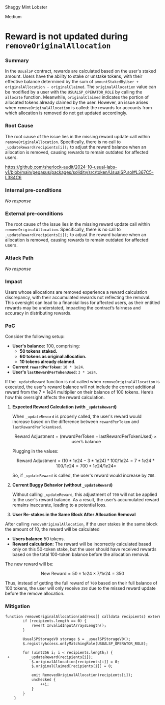 Shaggy Mint Lobster

Medium

# Reward is not updated during `removeOriginalAllocation`

### Summary

In the `UsualSP` contract, rewards are calculated based on the user's staked amount. Users have the ability to stake or unstake tokens, with their effective balance determined by the sum of `amountStakedByUser + originalAllocation - originalClaimed`. The `originalAllocation` value can be modified by a user with the `USUALSP_OPERATOR_ROLE` by calling the `allocate` function. Meanwhile, `originalClaimed` indicates the portion of allocated tokens already claimed by the user. However, an issue arises when `removeOriginalAllocation` is called: the rewards for accounts from which allocation is removed do not get updated accordingly.

### Root Cause

The root cause of the issue lies in the missing reward update call within `removeOriginalAllocation`. Specifically, there is no call to `_updateReward(recipients[i]);` to adjust the reward balance when an allocation is removed, causing rewards to remain outdated for affected users.

https://github.com/sherlock-audit/2024-10-usual-labs-v1/blob/main/pegasus/packages/solidity/src/token/UsualSP.sol#L367C5-L384C6


### Internal pre-conditions

_No response_

### External pre-conditions

The root cause of the issue lies in the missing reward update call within `removeOriginalAllocation`. Specifically, there is no call to `_updateReward(recipients[i]);` to adjust the reward balance when an allocation is removed, causing rewards to remain outdated for affected users.

### Attack Path

_No response_

### Impact

Users whose allocations are removed experience a reward calculation discrepancy, with their accumulated rewards not reflecting the removal.
This oversight can lead to a financial loss for affected users, as their entitled rewards may be understated, impacting the contract’s fairness and accuracy in distributing rewards.

### PoC

Consider the following setup:
- **User's balance:** 100, comprising:
  - **50 tokens staked.**
  - **60 tokens as original allocation.**
  - **10 tokens already claimed.**
- **Current `rewardPerToken`:** `10 * 1e24`.
- **User's `lastRewardPerTokenUsed`:** `3 * 1e24`.

If the `_updateReward` function is not called when `removeOriginalAllocation` is executed, the user's reward balance will not include the correct additional reward from the 7 * 1e24 multiplier on their balance of 100 tokens. Here’s how this oversight affects the reward calculation.

1. **Expected Reward Calculation (with `_updateReward`)**

   When `_updateReward` is properly called, the user's reward would increase based on the difference between `rewardPerToken` and `lastRewardPerTokenUsed`.

   $$
   \text{Reward Adjustment} = (\text{rewardPerToken} - \text{lastRewardPerTokenUsed}) \times \text{user's balance}
   $$

   Plugging in the values:

   $$
   \text{Reward Adjustment} = (10 * 1e24 - 3 * 1e24) * 100 / 1e24 = 7 * 1e24 * 100 / 1e24 = 700 * 1e24 / 1e24 = 
   $$

   So, if `_updateReward` is called, the user's reward would increase by `700`.

2. **Current Buggy Behavior (without `_updateReward`)**

   Without calling `_updateReward`, this adjustment of `700` will not be applied to the user's reward balance. As a result, the user’s accumulated reward remains inaccurate, leading to a potential loss.

3. **User Re-stakes in the Same Block After Allocation Removal**

After calling `removeOriginalAllocation`, if the user stakes in the same block the amount of 10, the reward will be calculated

- **Users balance** 50 tokens.
- **Reward calculation:** The reward will be incorrectly calculated based only on this 50-token stake, but the user should have received rewards based on the total 100-token balance before the allocation removal.

The new reward will be:

$$
\text{New Reward} = 50 \times 1e24 \times 7 / 1e24= 350
$$

Thus, instead of getting the full reward of `700` based on their full balance of 100 tokens, the user will only receive `350` due to the missed reward update before the remove allocation.

### Mitigation

```diff
function removeOriginalAllocation(address[] calldata recipients) external {
        if (recipients.length == 0) {
            revert InvalidInputArraysLength();
        }

        UsualSPStorageV0 storage $ = _usualSPStorageV0();
        $.registryAccess.onlyMatchingRole(USUALSP_OPERATOR_ROLE);

        for (uint256 i; i < recipients.length;) {
 +         _updateReward(recipients[i]);
            $.originalAllocation[recipients[i]] = 0;
            $.originalClaimed[recipients[i]] = 0;

            emit RemovedOriginalAllocation(recipients[i]);
            unchecked {
                ++i;
            }
        }
    }
```
